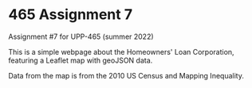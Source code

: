 # 465 Assignment 7

Assignment #7 for UPP-465 (summer 2022)

This is a simple webpage about the Homeowners' Loan Corporation, featuring a Leaflet map with geoJSON data.

Data from the map is from the 2010 US Census and Mapping Inequality.
